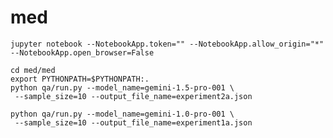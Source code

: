 # med

`jupyter notebook --NotebookApp.token="" --NotebookApp.allow_origin="*" --NotebookApp.open_browser=False`

```
cd med/med
export PYTHONPATH=$PYTHONPATH:.
python qa/run.py --model_name=gemini-1.5-pro-001 \
 --sample_size=10 --output_file_name=experiment2a.json

python qa/run.py --model_name=gemini-1.0-pro-001 \
 --sample_size=10 --output_file_name=experiment1a.json
```